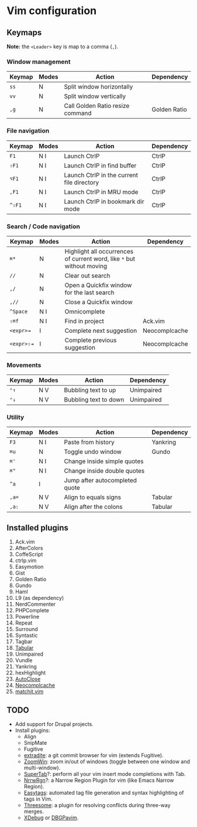 Vim configuration
=================


Keymaps
-------

**Note:** the `<Leader>` key is map to a comma (`,`).

### Window management

| Keymap   | Modes | Action | Dependency |
|----------|-------|--------|------------|
| `ss`     | N     | Split window horizontally | |
| `vv`     | N     | Split window vertically   | |
| `,g`     | N     | Call Golden Ratio resize command | Golden Ratio |

### File navigation

| Keymap   | Modes | Action | Dependency |
|----------|-------|--------|------------|
| `F1`     | N I   | Launch CtrlP | CtrlP
| `⇧F1`    | N I   | Launch CtrlP in find buffer | CtrlP
| `⌥F1`    | N I   | Launch CtrlP in the current file directory | CtrlP
| `,F1`    | N I   | Launch CtrlP in MRU mode | CtrlP
| `^⇧F1`   | N I   | Launch CtrlP in bookmark dir mode | CtrlP

### Search / Code navigation

| Keymap   | Modes | Action | Dependency |
|----------|-------|--------|------------|
| `⌘*`     | N     | Highlight all occurrences of current word, like `*` but without moving | |
| `//`     | N     | Clear out search | |
| `,/`     | N     | Open a Quickfix window for the last search | |
| `,//`    | N     | Close a Quickfix window | |
| `^Space` | N I   | Omnicomplete | |
| `⇧⌘f`    | N I   | Find in project | Ack.vim |
| `<expr>⇥`  | I     | Complete next suggestion | Neocomplcache |
| `<expr>⇧⇥` | I     | Complete previous suggestion | Neocomplcache |

### Movements

| Keymap   | Modes | Action | Dependency |
|----------|-------|--------|------------|
| `⌃↑`     | N   V | Bubbling text to up   | Unimpaired
| `⌃↓`     | N   V | Bubbling text to down | Unimpaired

### Utility

| Keymap   | Modes | Action | Dependency |
|----------|-------|--------|------------|
| `F3`     | N I   | Paste from history | Yankring |
| `⌘u`     | N     | Toggle undo window | Gundo |
| `⌘'`     | N I   | Change inside simple quotes | |
| `⌘"`     | N I   | Change inside double quotes | |
| `^a`     |   I   | Jump after autocompleted quote | |
| `,a=`    | N   V | Align to equals signs | Tabular |
| `,a:`    | N   V | Align after the colons | Tabular |

Installed plugins
-----------------

1. Ack.vim
1. AfterColors
1. CoffeScript
1. ctrlp.vim
1. Easymotion
1. Gist
1. Golden Ratio
1. Gundo
1. Haml
1. L9 (as dependency)
1. NerdCommenter
1. PHPComplete
1. Powerline
1. Repeat
1. Surround
1. Syntastic
1. Tagbar
1. [Tabular][]
1. Unimpaired
1. Vundle
1. Yankring
1. hexHighlight
1. [AutoClose][]
1. [Neocomplcache][]
1. [matchit.vim][matchit]

TODO
----

* Add support for Drupal projects.
* Install plugins:
    - Align
    - SnipMate
    - Fugitive
    - [extradite](https://github.com/int3/vim-extradite): a git commit browser for vim (extends Fugitive).
    - [ZoomWin](https://github.com/vim-scripts/ZoomWin): zoom in/out of windows (toggle between one window and
      multi-window).
    - [SuperTab](https://github.com/ervandew/supertab/)?: perform all your vim insert mode completions with Tab.
    - [NrrwRgn](https://github.com/chrisbra/NrrwRgn])?: a Narrow Region Plugin for vim (like Emacs Narrow Region).
    - [Easytags](https://github.com/xolox/vim-easytags): automated tag file generation and syntax highlighting of tags
      in Vim.
    - [Threesome](http://stevelosh.com/projects/threesome/): a plugin for resolving conflicts during three-way merges.
    - [XDebug](https://github.com/vim-scripts/Xdebug) or [DBGPavim](https://github.com/vim-scripts/DBGPavim).

[AutoClose]: https://github.com/Townk/vim-autoclose
[Neocomplcache]: https://github.com/vim-scripts/neocomplcache
[matchit]: https://github.com/vim-scripts/matchit.zip
[Tabular]: https://github.com/godlygeek/tabular

